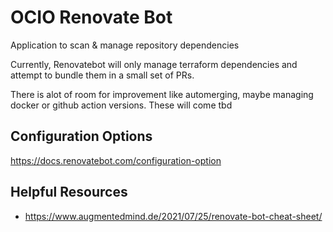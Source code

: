 # OCIO Renovate Bot
Application to scan & manage repository dependencies

Currently, Renovatebot will only manage terraform dependencies and attempt to bundle them in a small set of PRs.

There is alot of room for improvement like automerging, maybe managing docker or github action versions. These will come tbd

## Configuration Options
https://docs.renovatebot.com/configuration-option

## Helpful Resources
- https://www.augmentedmind.de/2021/07/25/renovate-bot-cheat-sheet/

